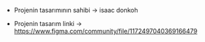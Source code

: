 - Projenin tasarımının sahibi -> isaac donkoh

- Projenin tasarım linki -> https://www.figma.com/community/file/1172497040369166479
